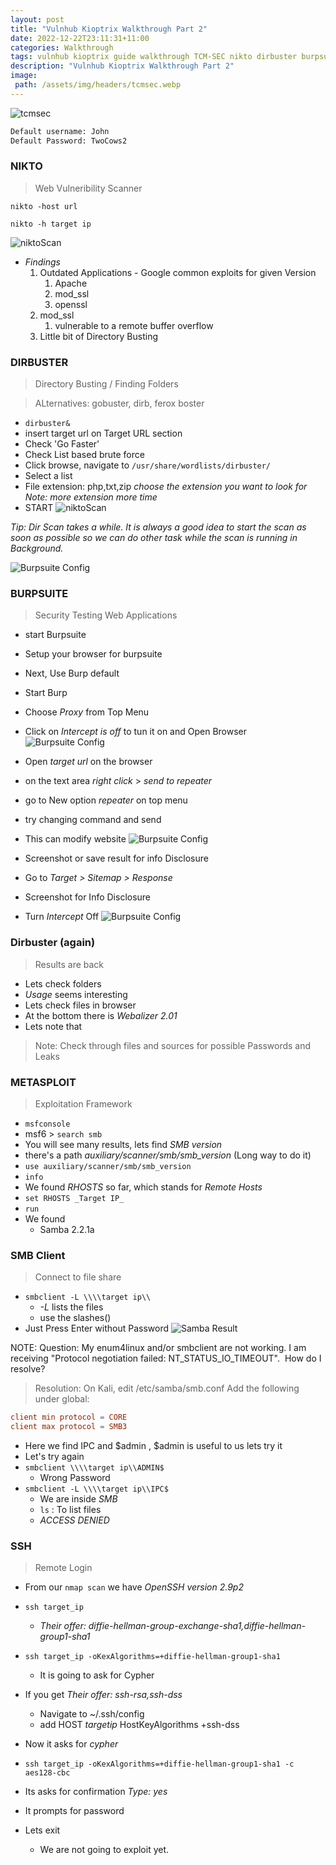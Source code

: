 ```yaml
---
layout: post
title: "Vulnhub Kioptrix Walkthrough Part 2"
date: 2022-12-22T23:11:31+11:00
categories: Walkthrough
tags: vulnhub kioptrix guide walkthrough TCM-SEC nikto dirbuster burpsuite
description: "Vulnhub Kioptrix Walkthrough Part 2"
image:
 path: /assets/img/headers/tcmsec.webp
---
```


![tcmsec](/assets/img/headers/tcmsec.webp)

```bash
Default username: John
Default Password: TwoCows2
```

### NIKTO

> Web Vulneribility Scanner

`nikto -host url`

`nikto -h target ip`

![niktoScan](/assets/img/posts/kioptrixwt2_1.webp)
- *Findings*
	1. Outdated Applications - Google common exploits for given Version
		1) Apache
		2) mod_ssl
		3) openssl
	2) mod_ssl
		1) vulnerable to a remote buffer overflow
	3) Little bit of Directory Busting

### DIRBUSTER
> Directory Busting / Finding Folders

> ALternatives: gobuster, dirb, ferox boster

- `dirbuster&`
- insert target url on Target URL section
- Check 'Go Faster'
- Check List based brute force
- Click browse, navigate to `/usr/share/wordlists/dirbuster/`
- Select a list
- File extension: php,txt,zip _choose the extension you want to look for_
_*Note: more extension more time*_
- START
![niktoScan](/assets/img/posts/kioptrixwt2_2.webp)

*Tip: Dir Scan takes a while. It is always a good idea to start the scan as soon as possible so we can do other task while the scan is running in Background.*

![Burpsuite Config](/assets/img/posts/kioptrixwt2_3.webp)

### BURPSUITE

> Security Testing Web Applications

- start Burpsuite
- Setup your browser for burpsuite
- Next, Use Burp default
- Start Burp
- Choose _Proxy_ from Top Menu
- Click on *Intercept is off* to tun it on and Open Browser
![Burpsuite Config](/assets/img/posts/kioptrixwt2_4.webp)

- Open _target url_ on the browser
- on the text area _right click_ > _send to repeater_
- go to New option _repeater_ on top menu
- try changing command and send
- This can modify website
![Burpsuite Config](/assets/img/posts/kioptrixwt2_5.webp)

- Screenshot or save result for info Disclosure
- Go to _Target > Sitemap > Response_
- Screenshot for Info Disclosure
- Turn _Intercept_ Off
![Burpsuite Config](/assets/img/posts/kioptrixwt2_6.webp)


### Dirbuster (again)
> Results are back

- Lets check folders
- _Usage_ seems interesting
- Lets check files in browser
- At the bottom there is *Webalizer 2.01*
- Lets note that

> Note: Check through files and sources for possible Passwords and Leaks


### METASPLOIT

> Exploitation Framework

- `msfconsole`
- msf6 > `search smb`
- You will see many results, lets find _SMB version_
- there's a path _auxiliary/scanner/smb/smb_version_ (Long way to do it)
- `use auxiliary/scanner/smb/smb_version`
- `info`
- We found _RHOSTS_ so far, which stands for _Remote Hosts_
- `set RHOSTS _Target IP_`
- `run`
- We found
	-  Samba 2.2.1a

### SMB Client
> Connect to file share

- `smbclient -L \\\\target ip\\ `
	- _-L_ lists the files
	- use the slashes(\)
- Just Press Enter without Password
![Samba Result](/assets/img/posts/kioptrixwt2_7.webp)

>
NOTE:
Question: My enum4linux and/or smbclient are not working. I am receiving "Protocol negotiation failed: NT_STATUS_IO_TIMEOUT". 
How do I resolve?

> Resolution:
On Kali, edit /etc/samba/smb.conf
Add the following under global:
``` conf
client min protocol = CORE
client max protocol = SMB3
```

- Here we find IPC and $admin , $admin is useful to us lets try it
- Let's try again
- `smbclient \\\\target ip\\ADMIN$`
	- Wrong Password
- `smbclient -L \\\\target ip\\IPC$`
	- We are inside *SMB*
	- `ls` : To list files
	- _ACCESS DENIED_


### SSH
> Remote Login

- From our `nmap scan` we have _OpenSSH version 2.9p2_
- `ssh target_ip`
	- _Their offer: diffie-hellman-group-exchange-sha1,diffie-hellman-group1-sha1_
- `ssh target_ip -oKexAlgorithms=+diffie-hellman-group1-sha1`
	- It is going to ask for Cypher
- If you get _Their offer: ssh-rsa,ssh-dss_
	- Navigate to ~/.ssh/config
	- add
		HOST _targetip_
			HostKeyAlgorithms +ssh-dss

- Now it asks for _cypher_
- `ssh target_ip -oKexAlgorithms=+diffie-hellman-group1-sha1 -c aes128-cbc`
- Its asks for confirmation _Type: yes_
- It prompts for password
- Lets exit
	- We are not going to exploit yet.
